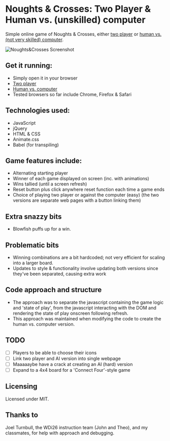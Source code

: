 # Noughts & Crosses: Two Player & Human vs. (unskilled) computer
Simple online game of Noughts & Crosses, either [two player](https://katshaze.github.io/project0) or [human vs. (not very skilled) computer](https://katshaze.github.io/project0-AI).

![Noughts&Crosses Screenshot](https://katshaze.github.io/project-0/assets/noughts&crosses.png)

## Get it running:
* Simply open it in your browser
* [Two player](https://katshaze.github.io/project0)
* [Human vs. computer](https://katshaze.github.io/project0-AI)
* Tested browsers so far include Chrome, Firefox & Safari

## Technologies used:
* JavaScript
* jQuery
* HTML & CSS
* Animate.css
* Babel (for transpiling)

## Game features include:
* Alternating starting player
* Winner of each game displayed on screen (inc. with animations)
* Wins tallied (until a screen refresh)
* Reset button plus click anywhere reset function each time a game ends
* Choice of playing two player or against the computer (easy) (the two versions are separate web pages with a button linking them)

## Extra snazzy bits
* Blowfish puffs up for a win.

## Problematic bits
* Winning combinations are a bit hardcoded; not very efficient for scaling into a larger board.
* Updates to style & functionality involve updating both versions since they've been separated, causing extra work

## Code approach and structure
* The approach was to separate the javascript containing the game logic and 'state of play', from the javascript interacting with the DOM and rendering the state of play onscreen following refresh.
* This approach was maintained when modifying the code to create the human vs. computer version.

## TODO
- [ ] Players to be able to choose their icons
- [ ] Link two player and AI version into single webpage
- [ ] Maaaaaybe have a crack at creating an AI (hard) version
- [ ] Expand to a 4x4 board for a 'Connect Four'-style game

## Licensing
Licensed under MIT.

## Thanks to

Joel Turnbull, the WDi26 instruction team (John and Theo), and my classmates, for help with approach and debugging.
